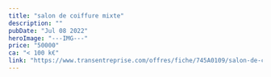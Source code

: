 ```yaml
---
title: "salon de coiffure mixte"
description: ""
pubDate: "Jul 08 2022"
heroImage: "---IMG---"
price: "50000"
ca: "< 100 k€"
link: "https://www.transentreprise.com/offres/fiche/745A0109/salon-de-coiffure-mixte/auvergne-rhone-alpes/haute-savoie"
---
```

